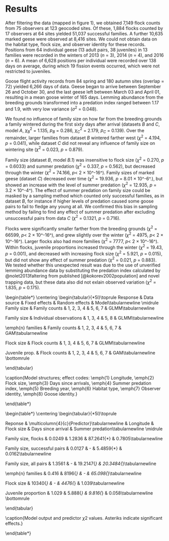 
# Results

After filtering the data (mapped in figure 1), we obtained 7,149 flock counts from 75 observers at 123 geocoded sites. Of these, 1,884 flocks counted by 17 observers at 64 sites yielded 51,037 successful families. A further 10,635 marked geese were observed at 8,416 sites. We could not obtain data on the habitat type, flock size, and observer identity for these records. Positions from 64 individual geese (13 adult pairs, 38 juveniles) in 13 families were recorded in the winters of 2013 (*n* = 3), 2014 (*n* = 4), and 2016 (*n* = 6). A mean of 6,628 positions per individual were recorded over 138 days on average, during which 19 fission events occurred, which were not restricted to juveniles.

Goose flight activity records from 84 spring and 180 autumn sites (overlap = 72) yielded 6,266 days of data. Geese began to arrive between September 26 and October 30, and the last geese left between March 03 and April 01, resulting in a mean goose winter of 165 days.
Lemming abundance from the breeding grounds transformed into a predation index ranged between 1.17 and 1.9, with very low variance ($\sigma^2$ = 0.048).

We found no influence of family size on how far from the breeding grounds a family wintered during the first sixty days after arrival (datasets *B* and *C*, model *A*, $\chi^2_B$ = 1.135, $p_B$ = 0.286, $\chi^2_C$ = 2.179, $p_C$ = 0.139). Over the remainder, larger families from dataset *B* wintered farther west ($\chi^2$ = 4.194, $p$ = 0.041), while dataset *C* did not reveal any influence of family size on wintering site ($\chi^2$ = 0.023, $p$ = 0.879).

Family size (dataset *B*, model *B.1*) was insensitive to flock size ($\chi^2$ = 0.270, $p$ = 0.6033) and summer predation ($\chi^2$ = 0.337, $p$ = 0.562), but decreased through the winter ($\chi^2$ = 74.166, $p <$ 2 $\times$ 10^-16^). Family sizes of marked geese (dataset *C*) decreased over time ($\chi^2$ = 19.936, $p$ = 8.01 $\times$ 10^-6^.), but showed an increase with the level of summer predation ($\chi^2$ = 12.935, $p$ = 3.2 $\times$ 10^-4^).
The effect of summer predation on family size could be masked by a sampling method which counted only successful families, as in dataset *B*, for instance if higher levels of predation caused some goose pairs to fail to fledge any young at all. We confirmed this bias in sampling method by failing to find any effect of summer predation after excluding unsuccessful pairs from data *C* ($\chi^2$ = 0.1321, $p$ = 0.716).

Flocks were significantly smaller farther from the breeding grounds ($\chi^2$ = 66599, $p <$ 2 $\times$ 10^-16^), and grew slightly over the winter ($\chi^2$ = 4975, $p <$ 2 $\times$ 10^-16^). Larger flocks also had more families ($\chi^2$ = 7777, $p <$ 2 $\times$ 10^-16^). Within flocks, juvenile proportions increased through the winter ($\chi^2$ = 19.43, $p$ = 0.001), and decreased with increasing flock size ($\chi^2$ = 5.921, $p$ = 0.015), but did not show any effect of summer predation ($\chi^2$ = 0.021, $p$ = 0.883). We tested whether this unexpected result was due to the use of unverified lemming abundance data by substituting the predation index calculated by @nolet2013faltering from published [@kokorev2002population] and novel trapping data, but these data also did not exlain observed variation ($\chi^2$ = 1.835, $p$ = 0.175).




\begin{table*}
\centering
\begin{tabular}{*5l}\toprule
Response & Data source & Fixed effects & Random effects & Model\tabularnewline \midrule
Family size & Family counts & 1, 2, 3, 4 & 5, 6, 7 & GLMM\tabularnewline

Family size & Individual observations & 1, 3, 4 & 5, 8 & GLMM\tabularnewline

\emph{n} families & Family counts & 1, 2, 3, 4 & 5, 6, 7 & GAM\tabularnewline

Flock size & Flock counts & 1, 3, 4 & 5, 6, 7 & GLMM\tabularnewline

Juvenile prop. & Flock counts & 1, 2, 3, 4 & 5, 6, 7 & GAM\tabularnewline \bottomrule

\end{tabular}

\caption{Model structures; effect codes: \emph{1} Longitude, \emph{2} Flock size, \emph{3} Days since arrivals, \emph{4} Summer predation index, \emph{5} Breeding year, \emph{6} Habitat type, \emph{7} Observer identity, \emph{8} Goose identity.}

\end{table*}

\begin{table*}
\centering
\begin{tabular}{*5l}\toprule 

Reponse & \multicolumn{4}{c}{Predictor}\tabularnewline
 & Longitude & Flock size & Days since arrival & Summer predation\tabularnewline \midrule
 
Family size, flocks & 0.0249 & 1.2836 & 87.2641{*} & 0.7805\tabularnewline
 
Family size, successful pairs & 0.0127 & - & 5.4859{*} & 0.0162\tabularnewline

Family size, all pairs & 1.3561 & - & 19.2147{*} & 20.3484{*}\tabularnewline
 
\emph{n} families & 0.416 & 8196{*} & - & 65.098{*}\tabularnewline

Flock size & 10340{*} & - & 4476{*} & 1.039\tabularnewline

Juvenile proportion & 1.029 & 5.888{*} & 9.816{*} & 0.058\tabularnewline \bottomrule

\end{tabular}

\caption{Model output and predictor $\chi{2}$ values. Asteriks indicate significant effects.}

\end{table*}
